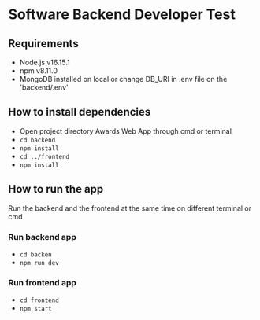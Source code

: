 # Software Backend Developer Test
## Requirements
- Node.js v16.15.1
- npm v8.11.0
- MongoDB installed on local or change DB_URI in .env file on the 'backend/.env'

## How to install dependencies
- Open project directory Awards Web App through cmd or terminal
- `cd backend`
- `npm install`
- `cd ../frontend`
- `npm install`

## How to run the app
Run the backend and the frontend at the same time on different terminal or cmd
### Run backend app
- `cd backen`
- `npm run dev`

### Run frontend app
- `cd frontend`
- `npm start`